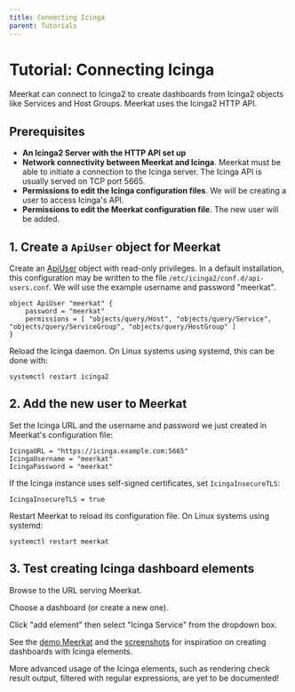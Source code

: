 ```yaml
---
title: Connecting Icinga
parent: Tutorials
---
```


# Tutorial: Connecting Icinga

Meerkat can connect to Icinga2 to create dashboards from Icinga2 objects like Services and Host Groups.
Meerkat uses the Icinga2 HTTP API.

## Prerequisites

- **An Icinga2 Server with the HTTP API set up**
- **Network connectivity between Meerkat and Icinga**. Meerkat must be able to initiate a connection to the Icinga server. The Icinga API is usually served on TCP port 5665.
- **Permissions to edit the Icinga configuration files**. We will be creating a user to access Icinga's API.
- **Permissions to edit the Meerkat configuration file**. The new user will be added.

## 1. Create a `ApiUser` object for Meerkat

Create an [ApiUser][apiuser] object with read-only privileges.
In a default installation, this configuration may be written to the file `/etc/icinga2/conf.d/api-users.conf`.
We will use the example username and password "meerkat".

	object ApiUser "meerkat" {
		password = "meerkat"
		permissions = [ "objects/query/Host", "objects/query/Service", "objects/query/ServiceGroup", "objects/query/HostGroup" ]
	}

[apiuser]: https://icinga.com/docs/icinga-2/latest/doc/09-object-types/#apiuser

Reload the Icinga daemon. On Linux systems using systemd, this can be done with:

	systemctl restart icinga2

## 2. Add the new user to Meerkat

Set the Icinga URL and the username and password we just created in Meerkat's configuration file:

	IcingaURL = "https://icinga.example.com:5665"
	IcingaUsername = "meerkat"
	IcingaPassword = "meerkat"

If the Icinga instance uses self-signed certificates, set `IcingaInsecureTLS`:

	IcingaInsecureTLS = true

Restart Meerkat to reload its configuration file. On Linux systems using systemd:

	systemctl restart meerkat

## 3. Test creating Icinga dashboard elements

Browse to the URL serving Meerkat.

Choose a dashboard (or create a new one).

Click "add element" then select "Icinga Service" from the dropdown box.

See the [demo Meerkat](https://demo.meerkat.run) and the [screenshots](/) for inspiration on creating dashboards with Icinga elements.

More advanced usage of the Icinga elements,
such as rendering check result output, filtered with regular expressions,
are yet to be documented!
